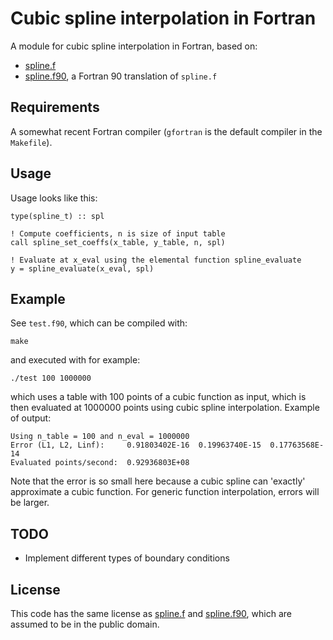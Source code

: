 # Cubic spline interpolation in Fortran

A module for cubic spline interpolation in Fortran, based on:

* [spline.f](https://www.netlib.org/fmm/spline.f)
* [spline.f90](https://ww2.odu.edu/~agodunov/computing/programs/book2/Ch01/spline.f90),
  a Fortran 90 translation of `spline.f`

## Requirements

A somewhat recent Fortran compiler (`gfortran` is the default compiler in the `Makefile`).

## Usage

Usage looks like this:

    type(spline_t) :: spl

    ! Compute coefficients, n is size of input table
    call spline_set_coeffs(x_table, y_table, n, spl)

    ! Evaluate at x_eval using the elemental function spline_evaluate
    y = spline_evaluate(x_eval, spl)

## Example

See `test.f90`, which can be compiled with:

    make

and executed with for example:

    ./test 100 1000000

which uses a table with 100 points of a cubic function as input, which is then evaluated at 1000000 points using cubic spline interpolation. Example of output:

    Using n_table = 100 and n_eval = 1000000
    Error (L1, L2, Linf):     0.91803402E-16  0.19963740E-15  0.17763568E-14
    Evaluated points/second:  0.92936803E+08

Note that the error is so small here because a cubic spline can 'exactly' approximate a cubic function. For generic function interpolation, errors will be larger.

## TODO

* Implement different types of boundary conditions

## License

This code has the same license as
[spline.f](https://www.netlib.org/fmm/spline.f) and
[spline.f90](https://ww2.odu.edu/~agodunov/computing/programs/book2/Ch01/spline.f90),
which are assumed to be in the public domain.
